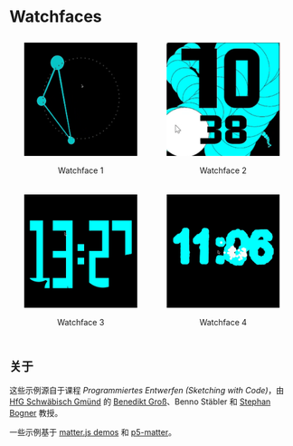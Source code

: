 # Watchfaces

<div style="display: flex; flex-wrap: wrap; justify-content: space-around;">

  <div style="text-align: center; margin: 10px;">
    <a href="https://yingxunli.github.io/LOTTA/clockwork/clockworkLotta3.html">
      <img src="images/1.png" alt="Watchface 1" style="width: 200px; height: 200px;">
    </a>
    <p>Watchface 1</p>
  </div>

  <div style="text-align: center; margin: 10px;">
    <a href="https://yingxunli.github.io/WatchFaces_UX/test_Scratch_Card/index.html">
      <img src="images/4.png" alt="Watchface 1" style="width: 200px; height: 200px;">
    </a>
    <p>Watchface 2</p>
  </div>

  <div style="text-align: center; margin: 10px;">
    <a href="https://yingxunli.github.io/WatchFaces_UX/test_Zeitfluss/index.html">
      <img src="images/3.png" alt="Watchface 1" style="width: 200px; height: 200px;">
    </a>
    <p>Watchface 3</p>
  </div>

  <div style="text-align: center; margin: 10px;">
    <a href="https://yingxunli.github.io/WatchFaces_UX/test_Bubbles/index.html">
      <img src="images/2.png" alt="Watchface 1" style="width: 200px; height: 200px;">
    </a>
    <p>Watchface 4</p>
  </div>

</div>

## 关于

这些示例源自于课程 *Programmiertes Entwerfen (Sketching with Code)*，由 [HfG Schwäbisch Gmünd](https://www.hfg-gmuend.de/) 的 [Benedikt Groß](https://benedikt-gross.de/)、Benno Stäbler 和 [Stephan Bogner](https://stephanbogner.de/) 教授。

一些示例基于 [matter.js demos](http://brm.io/matter-js/demo) 和 [p5-matter](https://github.com/shiffman/p5-matter)。
